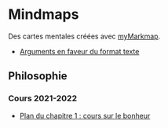 # Mindmaps

Des cartes mentales créées avec [myMarkmap](https://github.com/eyssette/myMarkmap).

- [Arguments en faveur du format texte](https://mymarkmap.vercel.app/#https://raw.githubusercontent.com/eyssette/mindmap/main/arguments-format-texte.md)

## Philosophie

### Cours 2021-2022

- [Plan du chapitre 1 : cours sur le bonheur](https://mymarkmap.vercel.app/#https://raw.githubusercontent.com/eyssette/mindmap/main/plan-chapitre-1-bonheur.md)
